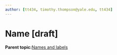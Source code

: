 ```yaml
---
author: [tt434, timothy.thompson@yale.edu, tt434]
---
```


# Name \[draft\]

**Parent topic:**[Names and labels](../../concepts/names_and_labels.md)

